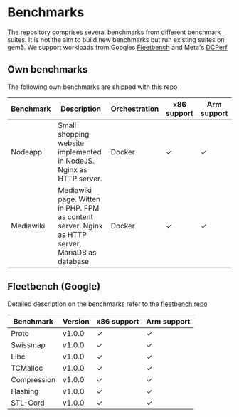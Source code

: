 # Benchmarks


The repository comprises several benchmarks from different benchmark suites. It is not the aim to build new benchmarks but run existing suites on gem5.
We support workloads from Googles [Fleetbench](https://github.com/google/fleetbench) and Meta's [DCPerf]()



## Own benchmarks

The following own benchmarks are shipped with this repo

Benchmark   | Description | Orchestration | x86 support | Arm support
----------- | ----- | --- | --- | ---
Nodeapp     | Small shopping website implemented in NodeJS. Nginx as HTTP server. | Docker | ✓ | ✓ |
Mediawiki   | Mediawiki page. Witten in PHP. FPM as content server. Nginx as HTTP server, MariaDB as database | Docker | ✓ | ✓ |


## Fleetbench (Google)

Detailed description on the benchmarks refer to the [fleetbench repo](https://github.com/google/fleetbench)

Benchmark   | Version | x86 support | Arm support
----------- | ----- | --- | ---
Proto       | v1.0.0 |  ✓ | ✓ |
Swissmap    | v1.0.0 |  ✓ | ✓ |
Libc        | v1.0.0 |  ✓ | ✓ |
TCMalloc    | v1.0.0 |  ✓ | ✓ |
Compression | v1.0.0 |  ✓ | ✓ |
Hashing     | v1.0.0 |  ✓ | ✓ |
STL-Cord    | v1.0.0 |  ✓ | ✓ |
